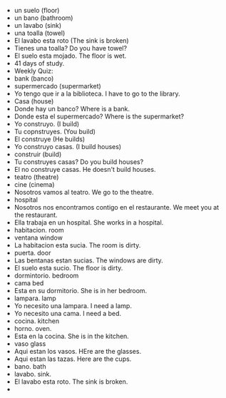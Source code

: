 * un suelo (floor)
* un bano (bathroom)
* un lavabo (sink)
* una toalla (towel)
* El lavabo esta roto (The sink is broken)
* Tienes una toalla?  Do you have  towel?
* El suelo esta mojado. The floor is wet. 
* 41 days of study. 
* Weekly Quiz: 
* bank (banco)
* supermercado (supermarket)
* Yo tengo que ir a la biblioteca. I have to go to the library. 
* Casa (house)
* Donde hay un banco?  Where is a bank. 
* Donde esta el supermercado? Where is the supermarket? 
* Yo construyo. (I build)
* Tu copnstruyes.  (You build)
* El construye (He builds)
* Yo construyo casas. (I build houses) 
* construir (build)
* Tu construyes casas? Do you build houses?
* El no construye casas. He doesn't build houses. 
* teatro (theatre)
* cine (cinema)
* Nosotros vamos al teatro. We go to the theatre.
* hospital
* Nosotros nos encontramos contigo en el restaurante. We meet you at the restaurant.
* Ella trabaja en un hospital. She works in a hospital. 
* habitacion. room 
* ventana window 
* La habitacion esta sucia. The room is dirty. 
* puerta. door 
* Las bentanas estan sucias. The windows are dirty. 
* El suelo esta sucio.  The floor is dirty.
* dormintorio.  bedroom 
* cama bed 
* Esta en su dormitorio. She is in her bedroom. 
* lampara. lamp 
* Yo necesito una lampara. I need a lamp. 
* Yo necesito una cama. I need a bed. 
* cocina. kitchen 
* horno. oven. 
* Esta en la cocina. She is in the kitchen.
* vaso glass 
* Aqui estan los vasos.  HEre are the glasses. 
* Aqui estan las tazas. Here are the cups. 
* bano. bath 
* lavabo. sink. 
* El lavabo esta roto.  The sink is broken. 
* 
